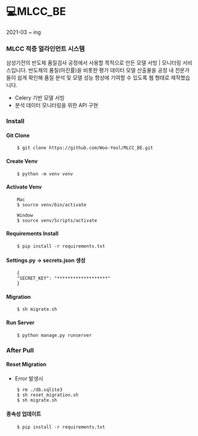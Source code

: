 # 💻MLCC_BE

2021-03 ~ ing

### MLCC 적층 얼라인먼트 시스템

삼성기전의 반도체 품질검사 공정에서 사용할 목적으로 만든 모델 서빙 | 모니터링 서비스입니다.
반도체의 품질(마진률)을 비롯한 평가 데이터 모델 산출물을 공정 내 전문가들이 쉽게 확인해 
품질 분석 및 모델 성능 향상에 기여할 수 있도록 웹 형태로 제작했습니다.

- Celery 기반 모델 서빙
- 분석 데이터 모니터링을 위한 API 구현


### Install

#### Git Clone
```
    $ git clone https://github.com/Woo-Yeol/MLCC_BE.git
```

#### Create Venv
```
    $ python -m venv venv
```

#### Activate Venv
```
    Mac
    $ source venv/bin/activate
    
    Window
    $ source venv/Scripts/activate
```

#### Requirements Install
```
    $ pip install -r requirements.txt 
```

#### Settings.py -> secrets.json 생성
```
    {
    "SECRET_KEY": "*******************"
    }
```

#### Migration
```
    $ sh migrate.sh
```

#### Run Server
```
    $ python manage.py runserver
```

### After Pull

#### Reset Migration
- Error 발생시
```
    $ rm ./db.sqlite3
    $ sh reset_migration.sh
    $ sh migrate.sh
```

#### 종속성 업데이트
```
    $ pip install -r requirements.txt
```
